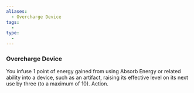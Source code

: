 ```yaml
---
aliases:
  - Overcharge Device
tags:
  - 
type:
  - 
---
```

### Overcharge Device

You infuse 1 point of energy gained from using Absorb Energy or related ability into a device, such as an artifact, raising its effective level on its next use by three (to a maximum of 10). Action.